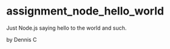 assignment_node_hello_world
===========================


Just Node.js saying hello to the world and such.

by Dennis C


